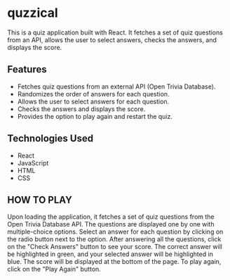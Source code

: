 # quzzical

This is a quiz application built with React. It fetches a set of quiz questions from an API, allows the user to select answers, checks the answers, and displays the score.

## Features

- Fetches quiz questions from an external API (Open Trivia Database).
- Randomizes the order of answers for each question.
- Allows the user to select answers for each question.
- Checks the answers and displays the score.
- Provides the option to play again and restart the quiz.

## Technologies Used

- React
- JavaScript
- HTML
- CSS


## HOW TO PLAY
 Upon loading the application, it fetches a set of quiz questions from the Open Trivia Database API.
The questions are displayed one by one with multiple-choice options.
Select an answer for each question by clicking on the radio button next to the option.
After answering all the questions, click on the "Check Answers" button to see your score.
The correct answer will be highlighted in green, and your selected answer will be highlighted in blue.
The score will be displayed at the bottom of the page.
To play again, click on the "Play Again" button.
